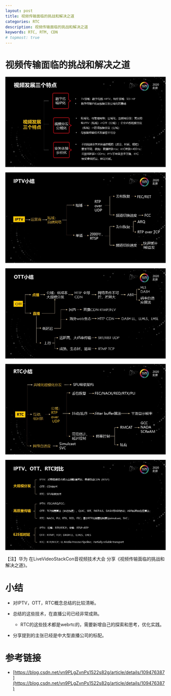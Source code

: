 ```yaml
---
layout: post
title: 视频传输面临的挑战和解决之道
categories: RTC
description: 视频传输面临的挑战和解决之道
keywords: RTC, RTM, CDN
# topmost: true
---
```


# 视频传输面临的挑战和解决之道

![视频发展3个特点](/images/posts/rtc/huawei-LiveVideoStackCon/huawei-LiveVideoStackCon1.png)

![IPTV小结](/images/posts/rtc//huawei-LiveVideoStackCon/huawei-LiveVideoStackCon2.png)

![OTT小结](/images/posts/rtc//huawei-LiveVideoStackCon/huawei-LiveVideoStackCon3.png)

![RTC小结](/images/posts/rtc//huawei-LiveVideoStackCon/huawei-LiveVideoStackCon4.png)

![IPTV/OTT/RTC对比](/images/posts/rtc//huawei-LiveVideoStackCon/huawei-LiveVideoStackCon5.png)

【注】华为 在LiveVideoStackCon音视频技术大会 分享《视频传输面临的挑战和解决之道》。

# 小结

* 对IPTV，OTT，RTC概念总结的比较清晰。

* 总结的这些技术，在直播公司已经非常成熟。
  * RTC的这些技术都是webrtc的，需要新增自己的探索和思考，优化实践。

* 分享提到的主张已经是中大型直播公司的标配。

# 参考链接

- [https://blog.csdn.net/vn9PLgZvnPs1522s82g/article/details/109476387](https://blog.csdn.net/vn9PLgZvnPs1522s82g/article/details/109476387)